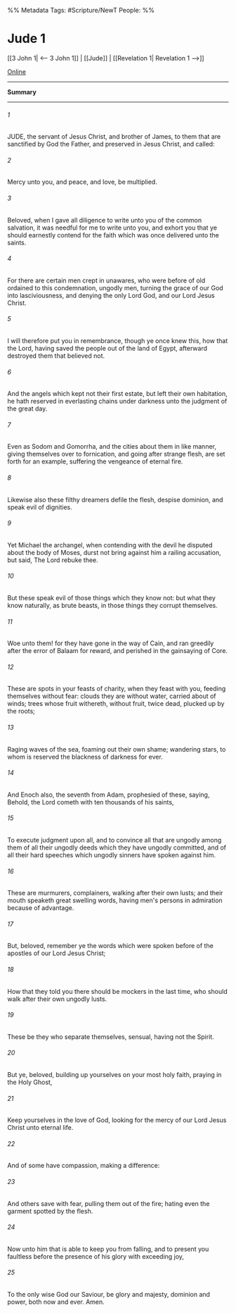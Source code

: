 %% Metadata
Tags: #Scripture/NewT
People: 
%%
# Jude 1
[[3 John 1| <-- 3 John 1]] | [[Jude]] | [[Revelation 1| Revelation 1 -->]]

[Online](https://churchofjesuschrist.org/study/scriptures/nt/jude/1?lang=eng)

---
__Summary__



---
###### 1
JUDE, the servant of Jesus Christ, and brother of James, to them that are sanctified by God the Father, and preserved in Jesus Christ, and called:
###### 2
Mercy unto you, and peace, and love, be multiplied.
###### 3
Beloved, when I gave all diligence to write unto you of the common salvation, it was needful for me to write unto you, and exhort you that ye should earnestly contend for the faith which was once delivered unto the saints.
###### 4
For there are certain men crept in unawares, who were before of old ordained to this condemnation, ungodly men, turning the grace of our God into lasciviousness, and denying the only Lord God, and our Lord Jesus Christ.
###### 5
I will therefore put you in remembrance, though ye once knew this, how that the Lord, having saved the people out of the land of Egypt, afterward destroyed them that believed not.
###### 6
And the angels which kept not their first estate, but left their own habitation, he hath reserved in everlasting chains under darkness unto the judgment of the great day.
###### 7
Even as Sodom and Gomorrha, and the cities about them in like manner, giving themselves over to fornication, and going after strange flesh, are set forth for an example, suffering the vengeance of eternal fire.
###### 8
Likewise also these filthy dreamers defile the flesh, despise dominion, and speak evil of dignities.
###### 9
Yet Michael the archangel, when contending with the devil he disputed about the body of Moses, durst not bring against him a railing accusation, but said, The Lord rebuke thee.
###### 10
But these speak evil of those things which they know not: but what they know naturally, as brute beasts, in those things they corrupt themselves.
###### 11
Woe unto them! for they have gone in the way of Cain, and ran greedily after the error of Balaam for reward, and perished in the gainsaying of Core.
###### 12
These are spots in your feasts of charity, when they feast with you, feeding themselves without fear: clouds they are without water, carried about of winds; trees whose fruit withereth, without fruit, twice dead, plucked up by the roots;
###### 13
Raging waves of the sea, foaming out their own shame; wandering stars, to whom is reserved the blackness of darkness for ever.
###### 14
And Enoch also, the seventh from Adam, prophesied of these, saying, Behold, the Lord cometh with ten thousands of his saints,
###### 15
To execute judgment upon all, and to convince all that are ungodly among them of all their ungodly deeds which they have ungodly committed, and of all their hard speeches which ungodly sinners have spoken against him.
###### 16
These are murmurers, complainers, walking after their own lusts; and their mouth speaketh great swelling words, having men's persons in admiration because of advantage.
###### 17
But, beloved, remember ye the words which were spoken before of the apostles of our Lord Jesus Christ;
###### 18
How that they told you there should be mockers in the last time, who should walk after their own ungodly lusts.
###### 19
These be they who separate themselves, sensual, having not the Spirit.
###### 20
But ye, beloved, building up yourselves on your most holy faith, praying in the Holy Ghost,
###### 21
Keep yourselves in the love of God, looking for the mercy of our Lord Jesus Christ unto eternal life.
###### 22
And of some have compassion, making a difference:
###### 23
And others save with fear, pulling them out of the fire; hating even the garment spotted by the flesh.
###### 24
Now unto him that is able to keep you from falling, and to present you faultless before the presence of his glory with exceeding joy,
###### 25
To the only wise God our Saviour, be glory and majesty, dominion and power, both now and ever. Amen.



